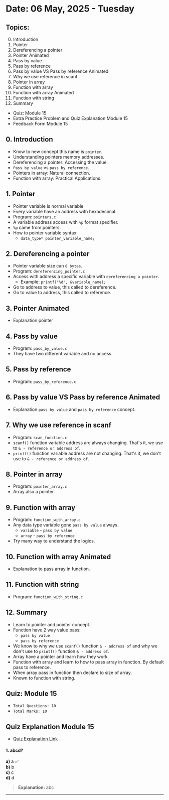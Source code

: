 # Date: 06 May, 2025 - Tuesday

## Topics:
0. Introduction
1. Pointer
2. Dereferencing a pointer
3. Pointer Animated
4. Pass by value
5. Pass by reference
6. Pass by value VS Pass by reference Animated
7. Why we use reference in scanf
8. Pointer in array
9. Function with array
10. Function with array Animated
11. Function with string
12. Summary
- Quiz: Module 15
- Extra Practice Problem and Quiz Explanation Module 15
- Feedback Form Module 15

## 0. Introduction
- Know to new concept this name is `pointer`.
- Understanding pointers memory addresses.
- Dereferencing a pointer: Accessing the value.
- `Pass by value` vs `pass by reference`.
- Pointers in array: Natural connection.
- Function with array: Practical Applications.

## 1. Pointer
- Pointer variable is normal variable
- Every variable have an address with hexadecimal.
- Program: `pointers.c`
- A variable address access with `%p` format specifier.
- `%p` came from pointers.
- How to pointer variable syntax:
    - `data_type* pointer_variable_name;`

## 2. Dereferencing a pointer
- Pointer variable size can `8 bytes`.
- Program: `dereferencing_pointer.c`
- Access with address a specific variable with `dereferencing a pointer`.
    - Example: `printf("%d", &variable_name);`
- Go to address to value, this called to dereference.
- Go to value to address, this called to reference.

## 3. Pointer Animated
- Explanation pointer

## 4. Pass by value
- Program: `pass_by_value.c`
- They have two different variable and no access.

## 5. Pass by reference
- Program: `pass_by_reference.c`

## 6. Pass by value VS Pass by reference Animated
- Explanation `pass by value` and `pass by reference` concept.

## 7. Why we use reference in scanf
- Program: `scan_function.c`
- `scanf()` function variable address are always changing. That's it, we use to `& - reference or address of`.
- `printf()` function variable address are not changing. That's it, we don't use to `& - reference or address of`.

## 8. Pointer in array
- Program: `pointer_array.c`
- Array also a pointer.

## 9. Function with array
- Program: `function_with_array.c`
- Any data type variable gone `pass by value` always.
    - `variable` - `pass by value`
    - `array` - `pass by reference`
- Try many way to understand the logics.

## 10. Function with array Animated
- Explanation to pass array in function.

## 11. Function with string
- Program: `function_with_string.c`

## 12. Summary
- Learn to pointer and pointer concept.
- Function have 2 way value pass:
    - `pass by value`
    - `pass by reference`
- We know to why we use `scanf()` function `& - address of` and why we don't use to `printf()` function `& - address of`.
- Array have a pointer and learn how they work.
- Function with array and learn to how to pass array in function. By default pass to reference.
- When array pass in function then declare to size of array.
- Known to function with string.

## Quiz: Module 15
- `Total Questions: 10`
- `Total Marks: 10`

## Quiz Explanation Module 15
- [Quiz Explanation Link]()
#### 1. abcd?
**a)** a ✅  
**b)** b   
**c)** c  
**d)** d  
> **Explanation:** abc
---